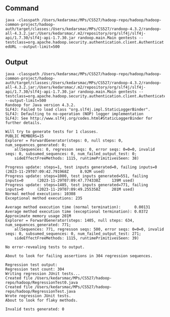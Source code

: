 ## Command

`java -classpath /Users/kedarsmac/MPs/CS527/hadoop-repo/hadoop/hadoop-common-project/hadoop-auth/target/classes:/Users/kedarsmac/MPs/CS527/randoop-4.3.2/randoop-all-4.3.2.jar:/Users/kedarsmac/.m2/repository/org/slf4j/slf4j-api/1.7.30/slf4j-api-1.7.30.jar randoop.main.Main gentests --testclass=org.apache.hadoop.security.authentication.client.AuthenticatedURL --output-limit=500`

## Output

```
java -classpath /Users/kedarsmac/MPs/CS527/hadoop-repo/hadoop/hadoop-common-project/hadoop-auth/target/classes:/Users/kedarsmac/MPs/CS527/randoop-4.3.2/randoop-all-4.3.2.jar:/Users/kedarsmac/.m2/repository/org/slf4j/slf4j-api/1.7.30/slf4j-api-1.7.30.jar randoop.main.Main gentests --testclass=org.apache.hadoop.security.authentication.client.AuthenticatedURL --output-limit=500
Randoop for Java version 4.3.2.
SLF4J: Failed to load class "org.slf4j.impl.StaticLoggerBinder".
SLF4J: Defaulting to no-operation (NOP) logger implementation
SLF4J: See http://www.slf4j.org/codes.html#StaticLoggerBinder for further details.

Will try to generate tests for 1 classes.
PUBLIC MEMBERS=15
Explorer = ForwardGenerator(steps: 0, null steps: 0, num_sequences_generated: 0;
    allSequences: 0, regresson seqs: 0, error seqs: 0=0=0, invalid seqs: 0, subsumed_sequences: 0, num_failed_output_test: 0;
    sideEffectFreeMethods: 1115, runtimePrimitivesSeen: 38)

Progress update: steps=1, test inputs generated=0, failing inputs=0      (2023-11-29T07:09:42.791968Z     8.92M used)
Progress update: steps=1000, test inputs generated=551, failing inputs=0      (2023-11-29T07:09:47.774338Z     139M used)
Progress update: steps=1405, test inputs generated=771, failing inputs=0      (2023-11-29T07:09:49.255358Z     201M used)
Normal method executions: 10308
Exceptional method executions: 235

Average method execution time (normal termination):      0.00131
Average method execution time (exceptional termination): 0.0372
Approximate memory usage 201M
Explorer = ForwardGenerator(steps: 1405, null steps: 634, num_sequences_generated: 771;
    allSequences: 771, regresson seqs: 500, error seqs: 0=0=0, invalid seqs: 0, subsumed_sequences: 0, num_failed_output_test: 271;
    sideEffectFreeMethods: 1115, runtimePrimitivesSeen: 39)

No error-revealing tests to output.

About to look for failing assertions in 304 regression sequences.

Regression test output:
Regression test count: 304
Writing regression JUnit tests...
Created file /Users/kedarsmac/MPs/CS527/hadoop-repo/hadoop/RegressionTest0.java
Created file /Users/kedarsmac/MPs/CS527/hadoop-repo/hadoop/RegressionTest.java
Wrote regression JUnit tests.
About to look for flaky methods.

Invalid tests generated: 0
```
